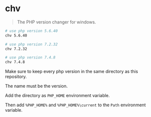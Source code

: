 # chv

> The PHP version changer
for windows.

```bash
# use php version 5.6.40
chv 5.6.40

# use php version 7.2.32
chv 7.2.32

# use php version 7.4.8
chv 7.4.8

```

Make sure to keep every php version in the same directory as this repository.

The name must be the version.

Add the directory as `PHP_HOME` environment variable.

Then add `%PHP_HOME%` and `%PHP_HOME%\current` to the `Path` environment variable.
